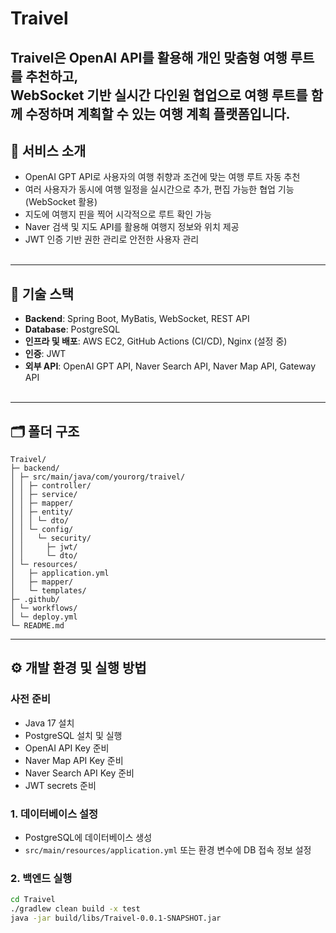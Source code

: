 # Traivel

**Traivel**은 OpenAI API를 활용해 개인 맞춤형 여행 루트를 추천하고,  
WebSocket 기반 실시간 다인원 협업으로 여행 루트를 함께 수정하며 계획할 수 있는 여행 계획 플랫폼입니다.
<br>
---

## 📌 서비스 소개

- OpenAI GPT API로 사용자의 여행 취향과 조건에 맞는 여행 루트 자동 추천
- 여러 사용자가 동시에 여행 일정을 실시간으로 추가, 편집 가능한 협업 기능 (WebSocket 활용)
- 지도에 여행지 핀을 찍어 시각적으로 루트 확인 가능
- Naver 검색 및 지도 API를 활용해 여행지 정보와 위치 제공
- JWT 인증 기반 권한 관리로 안전한 사용자 관리
<br><br>
---

## 📌 기술 스택

- **Backend**: Spring Boot, MyBatis, WebSocket, REST API
- **Database**: PostgreSQL
- **인프라 및 배포**: AWS EC2, GitHub Actions (CI/CD), Nginx (설정 중)
- **인증**: JWT
- **외부 API**: OpenAI GPT API, Naver Search API, Naver Map API, Gateway API
<br><br>
---

## 🗂 폴더 구조
```
Traivel/
├─ backend/
│ ├─ src/main/java/com/yourorg/traivel/
│ │ ├─ controller/
│ │ ├─ service/
│ │ ├─ mapper/
│ │ ├─ entity/
│ │ │ └─ dto/
│ │ └─ config/
│ │   └─ security/
│ │     ├─ jwt/
│ │     └─ dto/
│ └─ resources/
│   ├─ application.yml
│   ├─ mapper/
│   └─ templates/
├─ .github/
│ └─ workflows/
│ └─ deploy.yml
└─ README.md
```

---

## ⚙️ 개발 환경 및 실행 방법

### 사전 준비

- Java 17 설치
- PostgreSQL 설치 및 실행
- OpenAI API Key 준비
- Naver Map API Key 준비
- Naver Search API Key 준비
- JWT secrets 준비

### 1. 데이터베이스 설정

- PostgreSQL에 데이터베이스 생성
- `src/main/resources/application.yml` 또는 환경 변수에 DB 접속 정보 설정

### 2. 백엔드 실행

```bash
cd Traivel
./gradlew clean build -x test
java -jar build/libs/Traivel-0.0.1-SNAPSHOT.jar